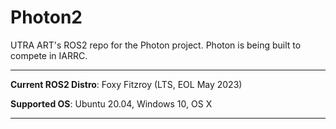 # Photon2

UTRA ART's ROS2 repo for the Photon project. Photon is being built to compete in IARRC.

---

**Current ROS2 Distro**: Foxy Fitzroy (LTS, EOL May 2023)

**Supported OS**: Ubuntu 20.04, Windows 10, OS X

---

